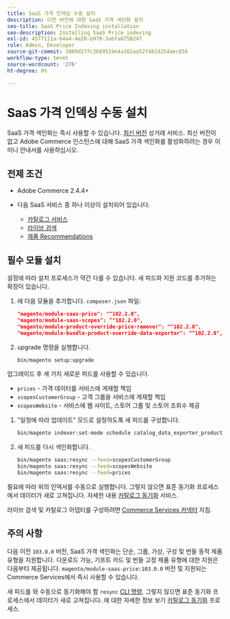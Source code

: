 ```yaml
---
title: SaaS 가격 인덱싱 수동 설치
description: 이전 버전에 대한 SaaS 가격 색인화 설치
seo-title: SaaS Price Indexing installation
seo-description: Installing SaaS Price indexing
exl-id: 4577111a-64a4-4e20-b970-3abfa6758247
role: Admin, Developer
source-git-commit: 3809d27fc3689519e4a162aa52f481d254aec656
workflow-type: tm+mt
source-wordcount: '276'
ht-degree: 0%

---
```


# SaaS 가격 인덱싱 수동 설치

SaaS 가격 색인화는 즉시 사용할 수 있습니다. [최신 버전](index.md#Requirements) 상거래 서비스.
최신 버전이 없고 Adobe Commerce 인스턴스에 대해 SaaS 가격 색인화를 활성화하려는 경우 이 미니 안내서를 사용하십시오.

## 전제 조건

* Adobe Commerce 2.4.4+
* 다음 SaaS 서비스 중 하나 이상이 설치되어 있습니다.

   * [카탈로그 서비스](../catalog-service/overview.md)
   * [라이브 검색](../live-search/guide-overview.md)
   * [제품 Recommendations](../product-recommendations/guide-overview.md)

## 필수 모듈 설치

설정에 따라 설치 프로세스가 약간 다를 수 있습니다.
새 피드와 지원 코드를 추가하는 확장이 있습니다.

1. 에 다음 모듈을 추가합니다. `composer.json` 파일:

   ```json
   "magento/module-saas-price": "^102.2.0",
   "magento/module-saas-scopes": ^"102.2.0",
   "magento/module-product-override-price-remover": "^102.2.0",
   "magento/module-bundle-product-override-data-exporter": "^102.2.0",
   ```

1. upgrade 명령을 실행합니다.

   ```bash
   bin/magento setup:upgrade
   ```

업그레이드 후 세 가지 새로운 피드를 사용할 수 있습니다.

* `prices` - 가격 데이터를 서비스에 게재할 책임
* `scopesCustomerGroup` - 고객 그룹을 서비스에 게재할 책임
* `scopesWebsite` - 서비스에 웹 사이트, 스토어 그룹 및 스토어 조회수 제공


1. &quot;일정에 따라 업데이트&quot; 모드로 설정하도록 새 피드를 구성합니다.

   ```bash
   bin/magento indexer:set-mode schedule catalog_data_exporter_product_prices scopes_customergroup_data_exporter scopes_website_data_exporter
   ```

1. 새 피드를 다시 색인화합니다.

   ```bash
   bin/magento saas:resync --feed=scopesCustomerGroup
   bin/magento saas:resync --feed=scopesWebsite
   bin/magento saas:resync --feed=prices
   ```

필요에 따라 위의 인덱서를 수동으로 실행합니다. 그렇지 않으면 표준 동기화 프로세스에서 데이터가 새로 고쳐집니다. 자세한 내용 [카탈로그 동기화](../landing/catalog-sync.md) 서비스.


라이브 검색 및 카탈로그 어댑터를 구성하려면 [Commerce Services 커넥터](https://experienceleague.adobe.com/docs/commerce-merchant-services/user-guides/integration-services/saas.html) 지침.

## 주의 사항

다음 이전 `103.0.0` 버전, SaaS 가격 색인화는 단순, 그룹, 가상, 구성 및 번들 동적 제품 유형을 지원합니다.
다운로드 가능, 기프트 카드 및 번들 고정 제품 유형에 대한 지원은 다음부터 제공됩니다. `magento/module-saas-price:103.0.0` 버전 및 지원되는 Commerce Services에서 즉시 사용할 수 있습니다.

새 피드를 와 수동으로 동기화해야 함 `resync` [CLI 명령](../landing/catalog-sync.md#resynccmdline). 그렇지 않으면 표준 동기화 프로세스에서 데이터가 새로 고쳐집니다. 에 대한 자세한 정보 보기 [카탈로그 동기화](../landing/catalog-sync.md) 프로세스.

